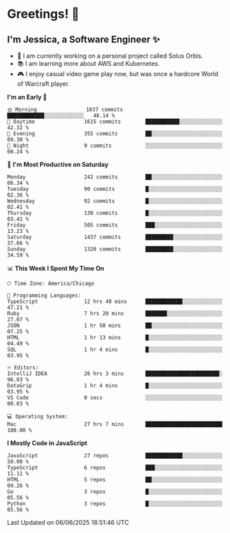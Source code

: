 # Greetings! 🧠

## I'm Jessica, a Software Engineer :sparkles:

- 🌟 I am currently working on a personal project called Solus Orbis.
- 📚 I am learning more about AWS and Kubernetes.
- 🎮 I enjoy casual video game play now, but was once a hardcore World of Warcraft player.

<!--START_SECTION:waka-->
**I'm an Early 🐤** 

```text
🌞 Morning                1837 commits        ████████████░░░░░░░░░░░░░   48.14 % 
🌆 Daytime                1615 commits        ███████████░░░░░░░░░░░░░░   42.32 % 
🌃 Evening                355 commits         ██░░░░░░░░░░░░░░░░░░░░░░░   09.30 % 
🌙 Night                  9 commits           ░░░░░░░░░░░░░░░░░░░░░░░░░   00.24 % 
```
📅 **I'm Most Productive on Saturday** 

```text
Monday                   242 commits         ██░░░░░░░░░░░░░░░░░░░░░░░   06.34 % 
Tuesday                  90 commits          █░░░░░░░░░░░░░░░░░░░░░░░░   02.36 % 
Wednesday                92 commits          █░░░░░░░░░░░░░░░░░░░░░░░░   02.41 % 
Thursday                 130 commits         █░░░░░░░░░░░░░░░░░░░░░░░░   03.41 % 
Friday                   505 commits         ███░░░░░░░░░░░░░░░░░░░░░░   13.23 % 
Saturday                 1437 commits        █████████░░░░░░░░░░░░░░░░   37.66 % 
Sunday                   1320 commits        █████████░░░░░░░░░░░░░░░░   34.59 % 
```


📊 **This Week I Spent My Time On** 

```text
🕑︎ Time Zone: America/Chicago

💬 Programming Languages: 
TypeScript               12 hrs 48 mins      ████████████░░░░░░░░░░░░░   47.21 % 
Ruby                     7 hrs 20 mins       ███████░░░░░░░░░░░░░░░░░░   27.07 % 
JSON                     1 hr 58 mins        ██░░░░░░░░░░░░░░░░░░░░░░░   07.25 % 
HTML                     1 hr 13 mins        █░░░░░░░░░░░░░░░░░░░░░░░░   04.49 % 
SQL                      1 hr 4 mins         █░░░░░░░░░░░░░░░░░░░░░░░░   03.95 % 

🔥 Editors: 
IntelliJ IDEA            26 hrs 3 mins       ████████████████████████░   96.03 % 
DataGrip                 1 hr 4 mins         █░░░░░░░░░░░░░░░░░░░░░░░░   03.95 % 
VS Code                  0 secs              ░░░░░░░░░░░░░░░░░░░░░░░░░   00.03 % 

💻 Operating System: 
Mac                      27 hrs 7 mins       █████████████████████████   100.00 % 
```

**I Mostly Code in JavaScript** 

```text
JavaScript               27 repos            ████████████░░░░░░░░░░░░░   50.00 % 
TypeScript               6 repos             ███░░░░░░░░░░░░░░░░░░░░░░   11.11 % 
HTML                     5 repos             ██░░░░░░░░░░░░░░░░░░░░░░░   09.26 % 
Go                       3 repos             █░░░░░░░░░░░░░░░░░░░░░░░░   05.56 % 
Python                   3 repos             █░░░░░░░░░░░░░░░░░░░░░░░░   05.56 % 
```




 Last Updated on 06/06/2025 18:51:46 UTC
<!--END_SECTION:waka-->

<!--
**jessikuh/jessikuh** is a ✨ _special_ ✨ repository because its `README.md` (this file) appears on your GitHub profile.

Here are some ideas to get you started:

- 🔭 I’m currently working on ...
- 🌱 I’m currently learning ...
- 👯 I’m looking to collaborate on ...
- 🤔 I’m looking for help with ...
- 💬 Ask me about ...
- 📫 How to reach me: ...
- 😄 Pronouns: ...
- ⚡ Fun fact: ...
-->
